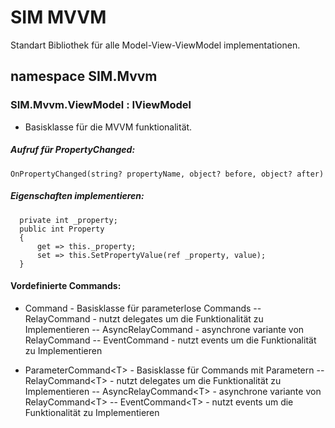 # SIM MVVM
Standart Bibliothek für alle Model-View-ViewModel implementationen.
## namespace SIM.Mvvm
### SIM.Mvvm.ViewModel : IViewModel
- Basisklasse für  die MVVM funktionalität.
##### Aufruf für PropertyChanged:
 
    OnPropertyChanged(string? propertyName, object? before, object? after)

##### Eigenschaften implementieren:
      private int _property;
      public int Property
      {
          get => this._property;
          set => this.SetPropertyValue(ref _property, value);
      }

#### Vordefinierte Commands:
- Command - Basisklasse für parameterlose Commands
-- RelayCommand - nutzt delegates um die Funktionalität zu Implementieren
-- AsyncRelayCommand - asynchrone variante von RelayCommand
-- EventCommand - nutzt events um die Funktionalität zu Implementieren

- ParameterCommand\<T\> - Basisklasse für  Commands mit Parametern
-- RelayCommand\<T\> - nutzt delegates um die Funktionalität zu Implementieren
-- AsyncRelayCommand\<T\> - asynchrone variante von RelayCommand\<T\>
-- EventCommand\<T\> - nutzt events um die Funktionalität zu Implementieren

